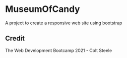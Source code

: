 # MuseumOfCandy
A project to create a responsive web site using bootstrap

## Credit
The Web Development Bootcamp 2021 - Colt Steele
